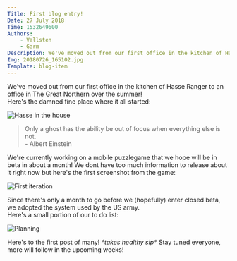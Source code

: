 ```yaml
---
Title: First blog entry!
Date: 27 July 2018
Time: 1532649600
Authors:
    - Vallsten
    - Garm
Description: We've moved out from our first office in the kitchen of Hasse Ranger to an office in The Great Northern over the summer!
Img: 20180726_165102.jpg
Template: blog-item
---
```

We've moved out from our first office in the kitchen of Hasse Ranger to an office in The Great Northern over the summer!  
Here's the damned fine place where it all started:

![Hasse in the house](%asset%/20180726_162227.jpg)  
> Only a ghost has the ability be out of focus when everything else is not.  
> \- Albert Einstein

We're currently working on a mobile puzzlegame that we hope will be in beta in about a month! 
We dont have too much information to release about it right now but here's the first screenshot from the game:

![First iteration](%asset%/first_iteration.png)

Since there's only a month to go before we (hopefully) enter closed beta, we adopted the system used by the US army.  
Here's a small portion of our to do list:

![Planning](%asset%/image.png)

Here's to the first post of many! *\*takes healthy sip\** Stay tuned everyone, more will follow in the upcoming weeks!
<!--stackedit_data:
eyJoaXN0b3J5IjpbLTgwNjQyNjgwMV19
-->